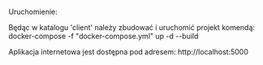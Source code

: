 Uruchomienie:

Będąc w katalogu 'client' należy zbudować i uruchomić projekt komendą:
docker-compose -f "docker-compose.yml" up -d --build

Aplikacja internetowa jest dostępna pod adresem:
http://localhost:5000